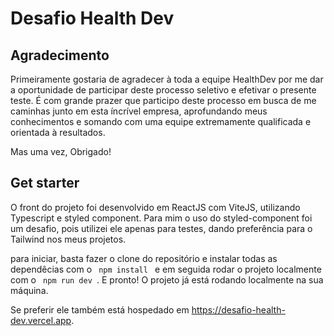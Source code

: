# Desafio Health Dev

## Agradecimento
 Primeiramente gostaria de agradecer à toda a equipe HealthDev por me dar a oportunidade de participar deste processo seletivo e efetivar o presente teste.
 É com grande prazer que participo deste processo em busca de me caminhas junto em esta íncrível empresa, aprofundando meus conhecimentos e somando com uma equipe extremamente qualificada e orientada à resultados.

 Mas uma vez, Obrigado!


 ## Get starter
 O front do projeto foi desenvolvido em ReactJS com ViteJS, utilizando Typescript e styled component.
 Para mim o uso do styled-component foi um desafio, pois utilizei ele apenas para testes, dando preferência para o Tailwind nos meus projetos.

 para iniciar, basta fazer o clone do repositório e instalar todas as dependêcias com o 
 <code> npm install </code> e em seguida rodar o projeto localmente com o <code> npm run dev </code>. E pronto! O projeto já está rodando localmente na sua máquina.

 Se preferir ele também está hospedado em https://desafio-health-dev.vercel.app.

 